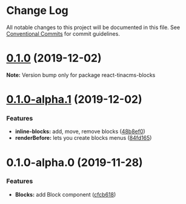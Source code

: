 # Change Log

All notable changes to this project will be documented in this file.
See [Conventional Commits](https://conventionalcommits.org) for commit guidelines.

# [0.1.0](https://github.com/tinacms/tinacms/compare/react-tinacms-blocks@0.1.0-alpha.1...react-tinacms-blocks@0.1.0) (2019-12-02)

**Note:** Version bump only for package react-tinacms-blocks





# [0.1.0-alpha.1](https://github.com/tinacms/tinacms/compare/react-tinacms-blocks@0.1.0-alpha.0...react-tinacms-blocks@0.1.0-alpha.1) (2019-12-02)


### Features

* **inline-blocks:** add, move, remove blocks ([48b8ef0](https://github.com/tinacms/tinacms/commit/48b8ef0))
* **renderBefore:** lets you create blocks menus ([84fd165](https://github.com/tinacms/tinacms/commit/84fd165))





# 0.1.0-alpha.0 (2019-11-28)


### Features

* **Blocks:** add Block component ([cfcb618](https://github.com/tinacms/tinacms/commit/cfcb618))
